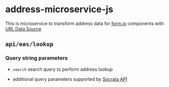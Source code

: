 # address-microservice-js
This is microservice to transform address data for [form.io](https://form.io) components with [URL Data Source](https://help.form.io/userguide/form-components/#url)

## `api/eas/lookup`

### Query string parameters
* `search` search query to perform address lookup

* additional query parameters supported by [Socrata API](https://dev.socrata.com/docs/queries/)
